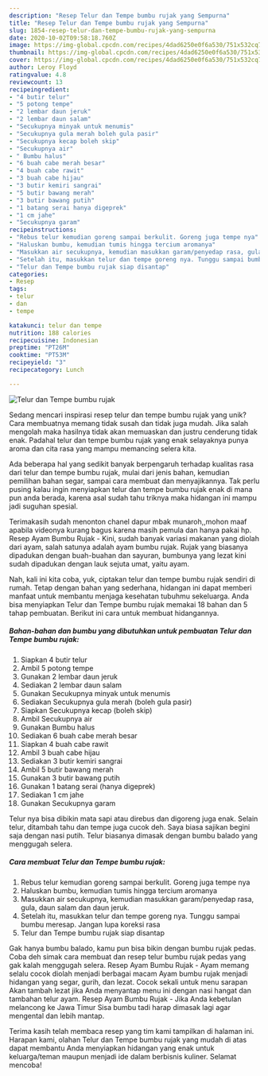 ```yaml
---
description: "Resep Telur dan Tempe bumbu rujak yang Sempurna"
title: "Resep Telur dan Tempe bumbu rujak yang Sempurna"
slug: 1854-resep-telur-dan-tempe-bumbu-rujak-yang-sempurna
date: 2020-10-02T09:58:18.760Z
image: https://img-global.cpcdn.com/recipes/4dad6250e0f6a530/751x532cq70/telur-dan-tempe-bumbu-rujak-foto-resep-utama.jpg
thumbnail: https://img-global.cpcdn.com/recipes/4dad6250e0f6a530/751x532cq70/telur-dan-tempe-bumbu-rujak-foto-resep-utama.jpg
cover: https://img-global.cpcdn.com/recipes/4dad6250e0f6a530/751x532cq70/telur-dan-tempe-bumbu-rujak-foto-resep-utama.jpg
author: Leroy Floyd
ratingvalue: 4.8
reviewcount: 13
recipeingredient:
- "4 butir telur"
- "5 potong tempe"
- "2 lembar daun jeruk"
- "2 lembar daun salam"
- "Secukupnya minyak untuk menumis"
- "Secukupnya gula merah boleh gula pasir"
- "Secukupnya kecap boleh skip"
- "Secukupnya air"
- " Bumbu halus"
- "6 buah cabe merah besar"
- "4 buah cabe rawit"
- "3 buah cabe hijau"
- "3 butir kemiri sangrai"
- "5 butir bawang merah"
- "3 butir bawang putih"
- "1 batang serai hanya digeprek"
- "1 cm jahe"
- "Secukupnya garam"
recipeinstructions:
- "Rebus telur kemudian goreng sampai berkulit. Goreng juga tempe nya"
- "Haluskan bumbu, kemudian tumis hingga tercium aromanya"
- "Masukkan air secukupnya, kemudian masukkan garam/penyedap rasa, gula, daun salam dan daun jeruk."
- "Setelah itu, masukkan telur dan tempe goreng nya. Tunggu sampai bumbu meresap. Jangan lupa koreksi rasa"
- "Telur dan Tempe bumbu rujak siap disantap"
categories:
- Resep
tags:
- telur
- dan
- tempe

katakunci: telur dan tempe 
nutrition: 188 calories
recipecuisine: Indonesian
preptime: "PT26M"
cooktime: "PT53M"
recipeyield: "3"
recipecategory: Lunch

---
```



![Telur dan Tempe bumbu rujak](https://img-global.cpcdn.com/recipes/4dad6250e0f6a530/751x532cq70/telur-dan-tempe-bumbu-rujak-foto-resep-utama.jpg)

Sedang mencari inspirasi resep telur dan tempe bumbu rujak yang unik? Cara membuatnya memang tidak susah dan tidak juga mudah. Jika salah mengolah maka hasilnya tidak akan memuaskan dan justru cenderung tidak enak. Padahal telur dan tempe bumbu rujak yang enak selayaknya punya aroma dan cita rasa yang mampu memancing selera kita.

Ada beberapa hal yang sedikit banyak berpengaruh terhadap kualitas rasa dari telur dan tempe bumbu rujak, mulai dari jenis bahan, kemudian pemilihan bahan segar, sampai cara membuat dan menyajikannya. Tak perlu pusing kalau ingin menyiapkan telur dan tempe bumbu rujak enak di mana pun anda berada, karena asal sudah tahu triknya maka hidangan ini mampu jadi suguhan spesial.

Terimakasih sudah menonton chanel dapur mbak munaroh,,mohon maaf apabila videonya kurang bagus karena masih pemula dan hanya pakai hp. Resep Ayam Bumbu Rujak - Kini, sudah banyak variasi makanan yang diolah dari ayam, salah satunya adalah ayam bumbu rujak. Rujak yang biasanya dipadukan dengan buah-buahan dan sayuran, bumbunya yang lezat kini sudah dipadukan dengan lauk sejuta umat, yaitu ayam.


Nah, kali ini kita coba, yuk, ciptakan telur dan tempe bumbu rujak sendiri di rumah. Tetap dengan bahan yang sederhana, hidangan ini dapat memberi manfaat untuk membantu menjaga kesehatan tubuhmu sekeluarga. Anda bisa menyiapkan Telur dan Tempe bumbu rujak memakai 18 bahan dan 5 tahap pembuatan. Berikut ini cara untuk membuat hidangannya.

<!--inarticleads1-->

##### Bahan-bahan dan bumbu yang dibutuhkan untuk pembuatan Telur dan Tempe bumbu rujak:

1. Siapkan 4 butir telur
1. Ambil 5 potong tempe
1. Gunakan 2 lembar daun jeruk
1. Sediakan 2 lembar daun salam
1. Gunakan Secukupnya minyak untuk menumis
1. Sediakan Secukupnya gula merah (boleh gula pasir)
1. Siapkan Secukupnya kecap (boleh skip)
1. Ambil Secukupnya air
1. Gunakan  Bumbu halus
1. Sediakan 6 buah cabe merah besar
1. Siapkan 4 buah cabe rawit
1. Ambil 3 buah cabe hijau
1. Sediakan 3 butir kemiri sangrai
1. Ambil 5 butir bawang merah
1. Gunakan 3 butir bawang putih
1. Gunakan 1 batang serai (hanya digeprek)
1. Sediakan 1 cm jahe
1. Gunakan Secukupnya garam


Telur nya bisa dibikin mata sapi atau direbus dan digoreng juga enak. Selain telur, ditambah tahu dan tempe juga cucok deh. Saya biasa sajikan begini saja dengan nasi putih. Telur biasanya dimasak dengan bumbu balado yang menggugah selera. 

<!--inarticleads2-->

##### Cara membuat Telur dan Tempe bumbu rujak:

1. Rebus telur kemudian goreng sampai berkulit. Goreng juga tempe nya
1. Haluskan bumbu, kemudian tumis hingga tercium aromanya
1. Masukkan air secukupnya, kemudian masukkan garam/penyedap rasa, gula, daun salam dan daun jeruk.
1. Setelah itu, masukkan telur dan tempe goreng nya. Tunggu sampai bumbu meresap. Jangan lupa koreksi rasa
1. Telur dan Tempe bumbu rujak siap disantap


Gak hanya bumbu balado, kamu pun bisa bikin dengan bumbu rujak pedas. Coba deh simak cara membuat dan resep telur bumbu rujak pedas yang gak kalah menggugah selera. Resep Ayam Bumbu Rujak - Ayam memang selalu cocok diolah menjadi berbagai macam Ayam bumbu rujak menjadi hidangan yang segar, gurih, dan lezat. Cocok sekali untuk menu sarapan Akan tambah lezat jika Anda menyantap menu ini dengan nasi hangat dan tambahan telur ayam. Resep Ayam Bumbu Rujak - Jika Anda kebetulan melancong ke Jawa Timur Sisa bumbu tadi harap dimasak lagi agar mengental dan lebih mantap. 

Terima kasih telah membaca resep yang tim kami tampilkan di halaman ini. Harapan kami, olahan Telur dan Tempe bumbu rujak yang mudah di atas dapat membantu Anda menyiapkan hidangan yang enak untuk keluarga/teman maupun menjadi ide dalam berbisnis kuliner. Selamat mencoba!
